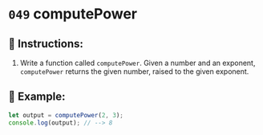 # `049` computePower

## 📝 Instructions:

1. Write a function called `computePower`. Given a number and an exponent, `computePower` returns the given number, raised to the given exponent. 

## 📎 Example:

```Javascript
let output = computePower(2, 3);
console.log(output); // --> 8
```
